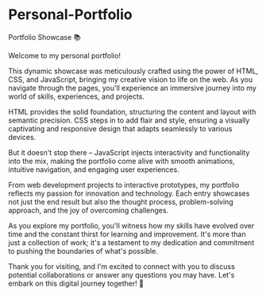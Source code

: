 # Personal-Portfolio
Portfolio Showcase 📚

Welcome to my personal portfolio!

This dynamic showcase was meticulously crafted using the power of HTML, CSS, and JavaScript, bringing my creative vision to life on the web. As you navigate through the pages, you'll experience an immersive journey into my world of skills, experiences, and projects.

HTML provides the solid foundation, structuring the content and layout with semantic precision. CSS steps in to add flair and style, ensuring a visually captivating and responsive design that adapts seamlessly to various devices.

But it doesn't stop there – JavaScript injects interactivity and functionality into the mix, making the portfolio come alive with smooth animations, intuitive navigation, and engaging user experiences.

From web development projects to interactive prototypes, my portfolio reflects my passion for innovation and technology. Each entry showcases not just the end result but also the thought process, problem-solving approach, and the joy of overcoming challenges.

As you explore my portfolio, you'll witness how my skills have evolved over time and the constant thirst for learning and improvement. It's more than just a collection of work; it's a testament to my dedication and commitment to pushing the boundaries of what's possible.

Thank you for visiting, and I'm excited to connect with you to discuss potential collaborations or answer any questions you may have. Let's embark on this digital journey together! 🚀
